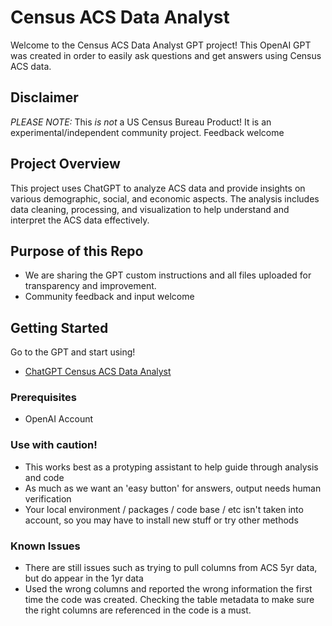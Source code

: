 # Census ACS Data Analyst

Welcome to the Census ACS Data Analyst GPT project! This OpenAI GPT was created in order to easily ask questions and get answers using Census ACS data.

## Disclaimer
*PLEASE NOTE:* This *is not* a US Census Bureau Product! It is an experimental/independent community project. Feedback welcome

## Project Overview

This project uses ChatGPT to analyze ACS data and provide insights on various demographic, social, and economic aspects. The analysis includes data cleaning, processing, and visualization to help understand and interpret the ACS data effectively.

## Purpose of this Repo

- We are sharing the GPT custom instructions and all files uploaded for transparency and improvement.
- Community feedback and input welcome

## Getting Started

Go to the GPT and start using!
- [ChatGPT Census ACS Data Analyst](https://chatgpt.com/g/g-7OOyAl2VU-census-acs-data-analyst)

### Prerequisites
- OpenAI Account 

### Use with caution!
- This works best as a protyping assistant to help guide through analysis and code
- As much as we want an 'easy button' for answers, output needs human verification
- Your local environment / packages / code base / etc isn't taken into account, so you may have to install new stuff or try other methods

### Known Issues
- There are still issues such as trying to pull columns from ACS 5yr data, but do appear in the 1yr data
- Used the wrong columns and reported the wrong information the first time the code was created. Checking the table metadata to make sure the right columns are referenced in the code is a must.



